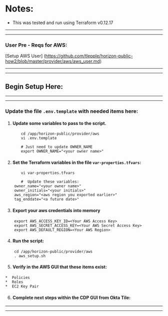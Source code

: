 # Notes:
*  This was tested and run using Terraform v0.12.17

---
---

###   User Pre - Reqs for AWS:

[Setup AWS User] (https://github.com/tlepple/horizon-public-how2/blob/master/provider/aws/aws_user.md)

---
---

##  Begin Setup Here:

---
---

###  Update the file `.env.template` with needed items here:

1.    #### Update some variables to pass to the script.

``` 
       cd /app/horizon-public/provider/aws
       vi .env.template

       # Just need to update OWNER_NAME
       export OWNER_NAME="<your owner name>"

```

2.    #### Set the  Terraform variables in the file `var-properties.tfvars`:

```
       vi var-properties.tfvars

       #  Update these variables:
	owner_name="<your owner name>"
	owner_initials="<your initials>"
	aws_region="<aws region you exported earlier>"
	tag_enddate="<a future date>"

```

3.    ####  Export your aws credentials into memory

```
	export AWS_ACCESS_KEY_ID=<Your AWS Access Key>
	export AWS_SECRET_ACCESS_KEY=<Your AWS Secret Access Key>
	export AWS_DEFAULT_REGION=<Your AWS Region>
```

4.    #### Run the script:

```
	cd /app/horizon-public/provider/aws
	. aws_setup.sh

```

5.   #### Verify in the AWS GUI that these items exist:
	*  Policies
	*  Roles
	*  EC2 Key Pair 

6.   ####  Complete next steps within the CDP GUI from Okta Tile:


---
---
